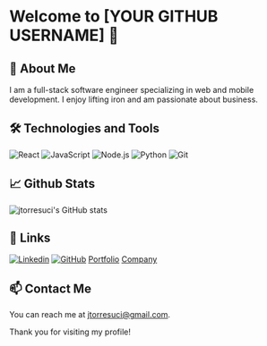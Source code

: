 # Welcome to [YOUR GITHUB USERNAME] 👋

<!--- Add an introduction about yourself -->

## 🚀 About Me

I am a full-stack software engineer specializing in web and mobile development. I enjoy lifting iron and am passionate about business.

## 🛠️ Technologies and Tools

![React](https://img.shields.io/badge/React-Tool-blue)
![JavaScript](https://img.shields.io/badge/JavaScript-Tool-blue)
![Node.js](https://img.shields.io/badge/Node.js-Tool-blue)
![Python](https://img.shields.io/badge/Python-Tool-blue)
![Git](https://img.shields.io/badge/Git-Tool-blue)

<!--- List the technologies and tools you are familiar with -->

## 📈 Github Stats

![jtorresuci's GitHub stats](https://github-readme-stats.vercel.app/api?username=jtorresuci&show_icons=true&theme=radical)

<!--- Add your Github stats -->

## 🔗 Links

[![Linkedin](https://img.shields.io/badge/LinkedIn-Profile-blue)](https://www.linkedin.com/in/jtorresuci)
[![GitHub](https://img.shields.io/badge/GitHub-Profile-blue)](https://github.com/jtorresuci)
[Portfolio](https://www.jtorresuci.com)
[Company](https://www.100ninjas.dev)


<!--- Add your social media and professional profiles -->

## 📫 Contact Me

You can reach me at jtorresuci@gmail.com.

<!--- Add your contact information -->

Thank you for visiting my profile!
